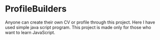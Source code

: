 # ProfileBuilders
Anyone can create their own CV or profile through this project. Here I have used simple java script program. This project is made only for those who want to learn JavaScript.
